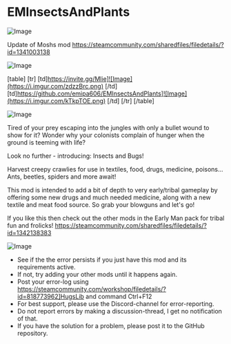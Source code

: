 # EMInsectsAndPlants

![Image](https://i.imgur.com/WAEzk68.png)

Update of Moshs mod
https://steamcommunity.com/sharedfiles/filedetails/?id=1341003138

![Image](https://i.imgur.com/7Gzt3Rg.png)


[table]
	[tr]
		[td]https://invite.gg/Mlie]![Image](https://i.imgur.com/zdzzBrc.png)
[/td]
		[td]https://github.com/emipa606/EMInsectsAndPlants]![Image](https://i.imgur.com/kTkpTOE.png)
[/td]
	[/tr]
[/table]
	
![Image](https://i.imgur.com/NOW7jU1.png)


Tired of your prey escaping into the jungles with only a bullet wound to show for it?
Wonder why your colonists complain of hunger when the ground is teeming with life?

Look no further - introducing: Insects and Bugs!

Harvest creepy crawlies for use in textiles, food, drugs, medicine, poisons...
Ants, beetles, spiders and more await!


This mod is intended to add a bit of depth to very early/tribal gameplay by offering some new drugs and much needed medicine, along with a new textile and meat food source. 
So grab your blowguns and let's go!


If you like this then check out the other mods in the Early Man pack for tribal fun and frolicks!
https://steamcommunity.com/sharedfiles/filedetails/?id=1342138383


![Image](https://i.imgur.com/Rs6T6cr.png)



-  See if the the error persists if you just have this mod and its requirements active.
-  If not, try adding your other mods until it happens again.
-  Post your error-log using https://steamcommunity.com/workshop/filedetails/?id=818773962]HugsLib and command Ctrl+F12
-  For best support, please use the Discord-channel for error-reporting.
-  Do not report errors by making a discussion-thread, I get no notification of that.
-  If you have the solution for a problem, please post it to the GitHub repository.



